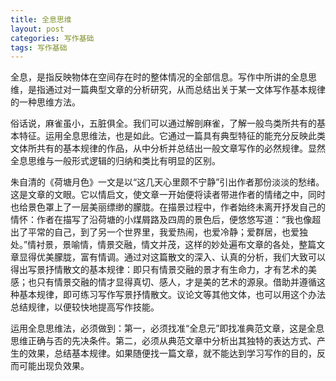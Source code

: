 ```yaml
---
title: 全息思维
layout: post
categories: 写作基础
tags: 写作基础
---
```


全息，是指反映物体在空间存在时的整体情况的全部信息。写作中所讲的全息思维，是指通过对一篇典型文章的分析研究，从而总结出关于某一文体写作基本规律的一种思维方法。

俗话说，麻雀虽小，五脏俱全。我们可以通过解剖麻雀，了解一般鸟类所共有的基本特征。运用全息思维法，也是如此。它通过一篇具有典型特征的能充分反映此类文体所共有的基本规律的作品，从中分析并总结出一般文章写作的必然规律。显然全息思维与一般形式逻辑的归纳和类比有明显的区别。

朱自清的《荷塘月色》一文是以“这几天心里颇不宁静”引出作者那份淡淡的愁绪。这是文章的文眼。它以情启文，使文章一开始便将读者带进作者的情绪之中，同时也给景色罩上了一层美丽缥缈的朦胧。在描景过程中，作者始终未离开抒发自己的情怀：作者在描写了沿荷塘的小煤屑路及四周的景色后，便悠悠写道：“我也像超出了平常的自己，到了另一个世界里，我爱热闹，也爱冷静；爱群居，也爱独处。”情衬景，景喻情，情景交融，情文并茂，这样的妙处遍布文章的各处，整篇文章显得优美朦胧，富有情调。通过对这篇散文的深入、认真的分析，我们大致可以得出写景抒情散文的基本规律：即只有情景交融的景才有生命力，才有艺术的美感；也只有情景交融的情才显得真切、感人，才是美的艺术的源泉。借助并遵循这种基本规律，即可练习写作写景抒情散文。议论文等其他文体，也可以用这个办法总结规律，以便较快地提高写作技能。

运用全息思维法，必须做到：第一，必须找准“全息元”即找准典范文章，这是全息思维正确与否的先决条件。第二，必须从典范文章中分析出其独特的表达方式、产生的效果，总结基本规律。如果随便找一篇文章，就不能达到学习写作的目的，反而可能出现负效果。 